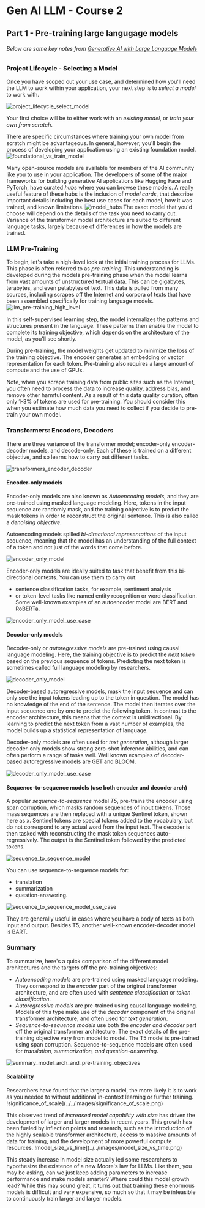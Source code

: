 # Gen AI LLM - Course 2
## Part 1 - Pre-training large langugage models

###### Below are some key notes from [Generative AI with Large Language Models](https://www.coursera.org/learn/generative-ai-with-llms)


### Project Lifecycle - Selecting a Model

Once you have scoped out your use case, and determined how you'll need the LLM to work within your application, your next step is to *select a model* to work with. 

![project_lifecycle_select_model](../../images/project_lifecycle_select_model.png)

Your first choice will be to either work with an *existing model*, or *train your own from scratch*. 

There are specific circumstances where training your own model from scratch might be advantageous. In general, however, you'll begin the process of developing your application using an existing foundation model. 
![foundational_vs_train_model](../../images/foundational_vs_train_model.png)


Many open-source models are available for members of the AI community like you to use in your application. The developers of some of the major frameworks for building generative AI applications like Hugging Face and PyTorch, have curated *hubs* where you can browse these models. A really useful feature of these hubs is the inclusion of *model cards*, that describe important details including the best use cases for each model, how it was trained, and known limitations. 
 ![model_hubs](../../images/model_hubs.png)
The exact model that you'd choose will depend on the details of the task you need to carry out. Variance of the transformer model architecture are suited to different language tasks, largely because of differences in how the models are trained.

### LLM Pre-Training
To begin, let's take a high-level look at the initial training process for LLMs. This phase is often referred to as *pre-training*. 
This understanding is developed during the models pre-training phase when the model learns from vast amounts of unstructured textual data. This can be gigabytes, terabytes, and even petabytes of text. This data is pulled from many sources, including scrapes off the Internet and corpora of texts that have been assembled specifically for training language models. 
![llm_pre-training_high_level](../../images/llm_pre-training_high_level.png)

In this self-supervised learning step, the model internalizes the patterns and structures present in the language. These patterns then enable the model to complete its training objective, which depends on the architecture of the model, as you'll see shortly. 

During pre-training, the model weights get updated to minimize the loss of the training objective. The encoder generates an embedding or vector representation for each token. Pre-training also requires a large amount of compute and the use of GPUs. 

Note, when you scrape training data from public sites such as the Internet, you often need to process the data to increase quality, address bias, and remove other harmful content. As a result of this data quality curation, often only 1-3% of tokens are used for pre-training. You should consider this when you estimate how much data you need to collect if you decide to pre-train your own model. 


### Transformers: Encoders, Decoders
There are three variance of the transformer model; encoder-only encoder-decoder models, and decode-only. Each of these is trained on a different objective, and so learns how to carry out different tasks.

![transformers_encoder_decoder](../../images/transformers_encoder_decoder.png)

#### Encoder-only models
Encoder-only models are also known as *Autoencoding models*, and they are pre-trained using masked language modeling. Here, tokens in the input sequence are randomly mask, and the training objective is to predict the mask tokens in order to reconstruct the original sentence. This is also called a *denoising objective*. 

Autoencoding models spilled *bi-directional representations* of the input sequence, meaning that the model has an understanding of the full context of a token and not just of the words that come before.

![encoder_only_model](../../images/encoder_only_model.png)


Encoder-only models are ideally suited to task that benefit from this bi-directional contexts. You can use them to carry out:
 - sentence classification tasks, for example, sentiment analysis 
 - or token-level tasks like named entity recognition or word classification.
  Some well-known examples of an autoencoder model are BERT and RoBERTa. 

![encoder_only_model_use_case](../../images/encoder_only_model_use_case.png)


#### Decoder-only models

Decoder-only or *autoregressive models* are pre-trained using causal language modeling. Here, the training objective is to predict the *next token* based on the previous sequence of tokens. Predicting the next token is sometimes called full language modeling by researchers. 

![decoder_only_model](../../images/decoder_only_model.png)

Decoder-based autoregressive models, mask the input sequence and can only see the input tokens leading up to the token in question. The model has no knowledge of the end of the sentence. The model then iterates over the input sequence one by one to predict the following token. In contrast to the encoder architecture, this means that the context is unidirectional. By learning to predict the next token from a vast number of examples, the model builds up a statistical representation of language. 


Decoder-only models are often used for *text generation*, although larger decoder-only models show strong zero-shot inference abilities, and can often perform a range of tasks well. 
  Well known examples of decoder-based autoregressive models are GBT and BLOOM.

![decoder_only_model_use_case](../../images/decoder_only_model_use_case.png)


#### Sequence-to-sequence models (use both encoder and decoder arch)
A popular *sequence-to-sequence* model *T5*, pre-trains the encoder using span corruption, which masks random sequences of input tokens. Those mass sequences are then replaced with a unique Sentinel token, shown here as x. Sentinel tokens are special tokens added to the vocabulary, but do not correspond to any actual word from the input text. The decoder is then tasked with reconstructing the mask token sequences auto-regressively. 
 The output is the Sentinel token followed by the predicted tokens.

![sequence_to_sequence_model](../../images/sequence_to_sequence_model.png)


You can use sequence-to-sequence models for:
 - translation 
 - summarization 
 - question-answering. 

![sequence_to_sequence_model_use_case](../../images/sequence_to_sequence_model_use_case.png)

They are generally useful in cases where you have a body of texts as both input and output. Besides T5, another well-known encoder-decoder model is BART. 


### Summary
To summarize, here's a quick comparison of the different model architectures and the targets off the pre-training objectives:
 - *Autoencoding models* are pre-trained using masked language modeling. They correspond to the *encoder* part of the original transformer architecture, and are often used with *sentence classification* or *token classification*. 
 - *Autoregressive models* are pre-trained using causal language modeling. Models of this type make use of the *decoder* component of the original transformer architecture, and often used for *text generation*. 
 - *Sequence-to-sequence models* use both the *encoder and decoder* part off the original transformer architecture. The exact details of the pre-training objective vary from model to model. The T5 model is pre-trained using span corruption. Sequence-to-sequence models are often used for *translation, summarization, and question-answering*. 

![summary_model_arch_and_pre-training_objectives](../../images/summary_model_arch_and_pre-training_objectives.png)

#### Scalability

Researchers have found that the larger a model, the more likely it is to work as you needed to without additional in-context learning or further training. 
!significance_of_scale](../../images/significance_of_scale.png)


This observed trend of *increased model capability with size* has driven the development of larger and larger models in recent years. This growth has been fueled by inflection points and research, such as the introduction of the highly scalable transformer architecture, access to massive amounts of data for training, and the development of more powerful compute resources. 
!model_size_vs_time](../../images/model_size_vs_time.png)

This steady increase in model size actually led some researchers to hypothesize the existence of a new Moore's law for LLMs. Like them, you may be asking, can we just keep adding parameters to increase performance and make models smarter? Where could this model growth lead? While this may sound great, it turns out that training these enormous models is difficult and very expensive, so much so that it may be infeasible to continuously train larger and larger models.



